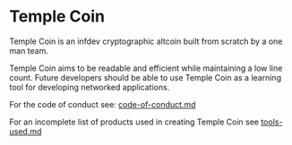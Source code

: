 # Temple Coin

Temple Coin is an infdev cryptographic altcoin built from scratch by a one man team.

Temple Coin aims to be readable and efficient while maintaining a low line count. Future developers should be able to use Temple Coin as a learning tool for developing networked applications.

For the code of conduct see: [code-of-conduct.md](/code-of-conduct.md)

For an incomplete list of products used in creating Temple Coin see [tools-used.md](/tools-used.md)